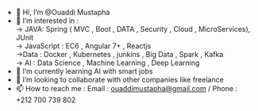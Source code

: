 - 👋 Hi, I’m @Ouaddi Mustapha
- 👀 I’m interested in :<br>
        -> JAVA: Spring ( MVC , Boot , DATA , Security , Cloud , MicroServices), JUnit <br>
        -> JavaScript : EC6 , Angular 7+ , Reactjs <br>
        ->Data : Docker , Kubernetes , junkins , Big Data , Spark , Kafka <br>
        -> AI : Data Science , Machine Learning , Deep Learning<br>
- 🌱 I’m currently learning AI with smart jobs<br>
- 💞️ I’m looking to collaborate with other companies like freelance <br>
- 📫 How to reach me : Email : ouaddimustapha@gmail.com / Phone : +212 700 739 802


